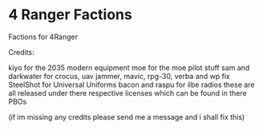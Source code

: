 # 4 Ranger Factions

Factions for 4Ranger

Credits:

kiyo for the 2035 modern equipment
moe for the moe pilot stuff
sam and darkwater for crocus, uav jammer, mavic, rpg-30, verba and wp fix
SteelShot for Universal Uniforms
bacon and raspu for ilbe radios
these are all released under there respective licenses which can be found in there PBOs

(if im missing any credits please send me a message and i shall fix this)
